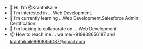 - 👋 Hi, I’m @KranthiKaile
- 👀 I’m interested in ... Web Development.
- 🌱 I’m currently learning ...Web Development.Salesforce Admin Certification.
- 💞️ I’m looking to collaborate on ... Web Development.
- 📫 How to reach me ... wa.me/+919908656187 and kranthikaile9908656187@gmail.com

<!---
KranthiKaile/KranthiKaile is a ✨ special ✨ repository because its `README.md` (this file) appears on your GitHub profile.
You can click the Preview link to take a look at your changes.
--->
